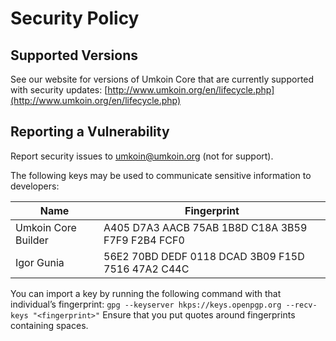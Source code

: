 # Security Policy

## Supported Versions

See our website for versions of Umkoin Core that are currently supported with
security updates: [http://www.umkoin.org/en/lifecycle.php](http://www.umkoin.org/en/lifecycle.php)

## Reporting a Vulnerability

Report security issues to umkoin@umkoin.org (not for support).

The following keys may be used to communicate sensitive information to developers:

| Name | Fingerprint |
|------|-------------|
| Umkoin Core Builder | A405 D7A3 AACB 75AB 1B8D C18A 3B59 F7F9 F2B4 FCF0 |
| Igor Gunia | 56E2 70BD DEDF 0118 DCAD 3B09 F15D 7516 47A2 C44C |

You can import a key by running the following command with that individual’s fingerprint: `gpg --keyserver hkps://keys.openpgp.org --recv-keys "<fingerprint>"` Ensure that you put quotes around fingerprints containing spaces.
